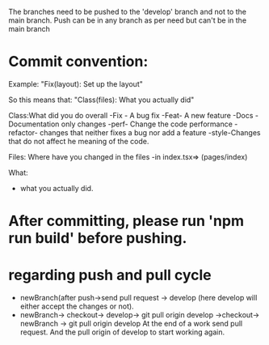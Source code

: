The branches need to be pushed to the 'develop' branch and not to the main branch. Push can be in any branch as per need but can't be in the main branch

# Commit convention:

Example:
"Fix(layout): Set up the layout"

So this means that:
"Class(files): What you actually did"

Class:What did you do overall
-Fix - A bug fix
-Feat- A new feature
-Docs - Documentation only changes
-perf- Change the code performance
-refactor- changes that neither fixes a bug nor add a feature
-style-Changes that do not affect he meaning of the code.

Files: Where have you changed in the files
-in index.tsx=> (pages/index)

What:

- what you actually did.

# After committing, please run 'npm run build' before pushing.

# regarding push and pull cycle

- newBranch(after push->send pull request -> develop (here develop will either accept the changes or not).
- newBranch-> checkout-> develop-> git pull origin develop ->checkout-> newBranch -> git pull origin develop
  At the end of a work send pull request. And the pull origin of develop to start working again.

